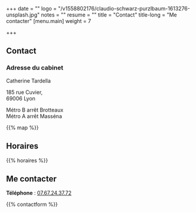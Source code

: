 +++
date = ""
logo = "/v1558802176/claudio-schwarz-purzlbaum-1613276-unsplash.jpg"
notes = ""
resume = ""
title = "Contact"
title-long = "Me contacter"
[menu.main]
weight = 7

+++
## Contact

### Adresse du cabinet

Catherine Tardella

185 rue Cuvier,  
69006 Lyon

Métro B arrêt Brotteaux  
Métro A arrêt Masséna

{{% map %}}

## Horaires

{{% horaires %}}

## Me contacter

**Téléphone** : [07.67.24.37.72](phone:07.67.24.37.72)

{{% contactform %}}